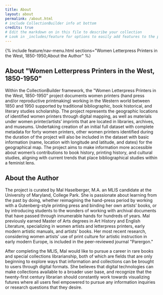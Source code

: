 ```yaml
---
title: About
layout: about
permalink: /about.html
# include CollectionBuilder info at bottom
credits: true
# Edit the markdown on in this file to describe your collection
# Look in _includes/feature for options to easily add features to the page
---
```

{% include feature/nav-menu.html sections="Women Letterpress Printers in the West, 1850-1950;About the Author" %}
## About "Women Letterpress Printers in the West, 1850-1950"
Within the CollectionBuilder framework, the "Women Letterpress Printers in the West, 1850-1950" project documents women printers (hand press and/or reproductive printmaking) working in the Western world between 1850 and 1950 supported by traditional bibliographic, book historical, and literary studies scholarship. The project represents the geographic locations of identified women printers through digital mapping, as well as materials under women printer/artists’ imprints that are located in libraries, archives, and museums. Undertaking creation of an initial full dataset with complete metadata for forty women printers, other women printers identified during the duration of the project will also be included in the dataset with basic information (name, location with longitude and latitude, and dates) for the geographical map. The project aims to make information more accessible about  women’s contributions to book history, printing history, and cultural studies, aligning with current trends that place bibliographical studies within a feminist lens.
## About the Author
The project is curated by Mal Haselberger, M.A. an MLIS candidate at the University of Maryland, College Park. She is passionate about learning from the past by doing, whether reimagining the hand-press period by working with a Gutenberg-style printing press and binding her own artists’ books, or by introducing students to the wonders of working with archival documents that have passed through innumerable hands for hundreds of years. Mal previously earned Master of Arts degrees in Art History and English Literature, specializing in women artists and letterpress printers, early modern artistic manuals, and artists' books. Her most recent research, considering women artists’ use of print culture for artistic instruction in early modern Europe, is included in the peer-reviewed journal "Parergon." 

After completing the MLIS, Mal would like to pursue a career in rare books and special collections librarianship, both of which are fields that are only beginning to explore ways that information and collections can be brought to users through digital formats. She believes that digital technologies can make collections available to a broader user base, and recognize that the twenty-first century librarian should constantly work towards visualizing futures where all users feel empowered to pursue any information inquiries or research questions that they desire.
